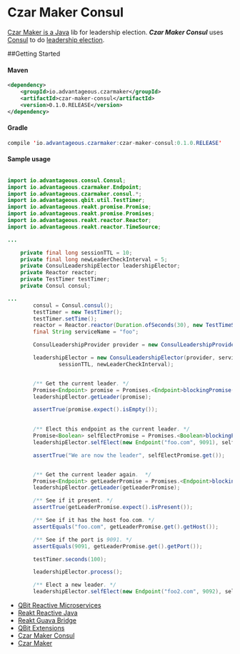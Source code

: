 # Czar Maker Consul
[Czar Maker is a Java](http://advantageous.github.io/czar-maker/) lib for leadership election. ***Czar Maker Consul*** uses [Consul](https://www.consul.io/) to do [leadership election](https://www.consul.io/docs/guides/leader-election.html).

##Getting Started

#### Maven
```xml
<dependency>
    <groupId>io.advantageous.czarmaker</groupId>
    <artifactId>czar-maker-consul</artifactId>
    <version>0.1.0.RELEASE</version>
</dependency>
```

#### Gradle
```java
compile 'io.advantageous.czarmaker:czar-maker-consul:0.1.0.RELEASE'
```



#### Sample usage
```java

import io.advantageous.consul.Consul;
import io.advantageous.czarmaker.Endpoint;
import io.advantageous.czarmaker.consul.*;
import io.advantageous.qbit.util.TestTimer;
import io.advantageous.reakt.promise.Promise;
import io.advantageous.reakt.promise.Promises;
import io.advantageous.reakt.reactor.Reactor;
import io.advantageous.reakt.reactor.TimeSource;

...

    private final long sessionTTL = 10;
    private final long newLeaderCheckInterval = 5;
    private ConsulLeadershipElector leadershipElector;
    private Reactor reactor;
    private TestTimer testTimer;
    private Consul consul;

...
        consul = Consul.consul();
        testTimer = new TestTimer();
        testTimer.setTime();
        reactor = Reactor.reactor(Duration.ofSeconds(30), new TestTimeSource(testTimer));
        final String serviceName = "foo";

        ConsulLeadershipProvider provider = new ConsulLeadershipProvider(serviceName, consul, TimeUnit.SECONDS, sessionTTL);

        leadershipElector = new ConsulLeadershipElector(provider, serviceName, reactor, TimeUnit.SECONDS,
                sessionTTL, newLeaderCheckInterval);


        /** Get the current leader. */
        Promise<Endpoint> promise = Promises.<Endpoint>blockingPromise();
        leadershipElector.getLeader(promise);

        assertTrue(promise.expect().isEmpty());

        
        /** Elect this endpoint as the current leader. */
        Promise<Boolean> selfElectPromise = Promises.<Boolean>blockingPromise();
        leadershipElector.selfElect(new Endpoint("foo.com", 9091), selfElectPromise);

        assertTrue("We are now the leader", selfElectPromise.get());


        /** Get the current leader again.  */
        Promise<Endpoint> getLeaderPromise = Promises.<Endpoint>blockingPromise();
        leadershipElector.getLeader(getLeaderPromise);

        /** See if it present. */
        assertTrue(getLeaderPromise.expect().isPresent());

        /** See if it has the host foo.com. */
        assertEquals("foo.com", getLeaderPromise.get().getHost());

        /** See if the port is 9091. */
        assertEquals(9091, getLeaderPromise.get().getPort());

        testTimer.seconds(100);

        leadershipElector.process();

        /** Elect a new leader. */
        leadershipElector.selfElect(new Endpoint("foo2.com", 9092), selfElectPromise);

```

* [QBit Reactive Microservices](http://advantageous.github.io/qbit/)
* [Reakt Reactive Java](http://advantageous.github.io/reakt)
* [Reakt Guava Bridge](http://advantageous.github.io/reakt-guava/)
* [QBit Extensions](https://github.com/advantageous/qbit-extensions)
* [Czar Maker Consul](http://advantageous.github.io/czar-maker-consul/)
* [Czar Maker](http://advantageous.github.io/czar-maker/)
